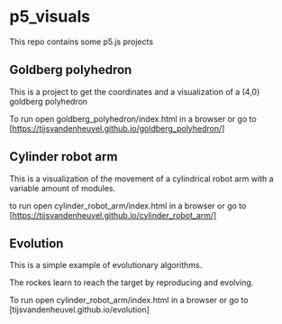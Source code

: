 # p5_visuals

This repo contains some p5.js projects

## Goldberg polyhedron

This is a project to get the coordinates and a visualization of a (4,0) goldberg polyhedron

To run open goldberg_polyhedron/index.html in a browser or go to [https://tijsvandenheuvel.github.io/goldberg_polyhedron/]

## Cylinder robot arm

This is a visualization of the movement of a cylindrical robot arm with a variable amount of modules. 

to run open cylinder_robot_arm/index.html in a browser or go to [https://tijsvandenheuvel.github.io/cylinder_robot_arm/]

## Evolution

This is a simple example of evolutionary algorithms.

The rockes learn to reach the target by reproducing and evolving.

To run open cylinder_robot_arm/index.html in a browser or go to [tijsvandenheuvel.github.io/evolution]
